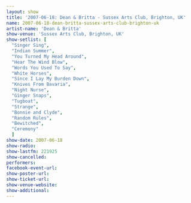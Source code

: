 ```yaml
---
layout: show
title: '2007-06-18: Dean & Britta - Sussex Arts Club, Brighton, UK'
name: 2007-06-18-dean-britta-sussex-arts-club-brighton-uk
artist-name: 'Dean & Britta'
show-venue: 'Sussex Arts Club, Brighton, UK'
show-setlist: [
  "Singer Sing",
  "Indian Summer",
  "You Turned My Head Around",
  "Hear The Wind Blow",
  "Words You Used To Say",
  "White Horses",
  "Since I Lay My Burden Down",
  "Knives From Bavaria",
  "Night Nurse",
  "Ginger Snaps",
  "Tugboat",
  "Strange",
  "Bonnie and Clyde",
  "Random Rules",
  "Bewitched",
  "Ceremony"
  ]
show-date: 2007-06-18
show-radio: 
show-lastfm: 221925
show-cancelled: 
performers: 
facebook-event-url: 
show-poster-url: 
show-ticket-url: 
show-venue-website: 
show-additional: 
---
```


